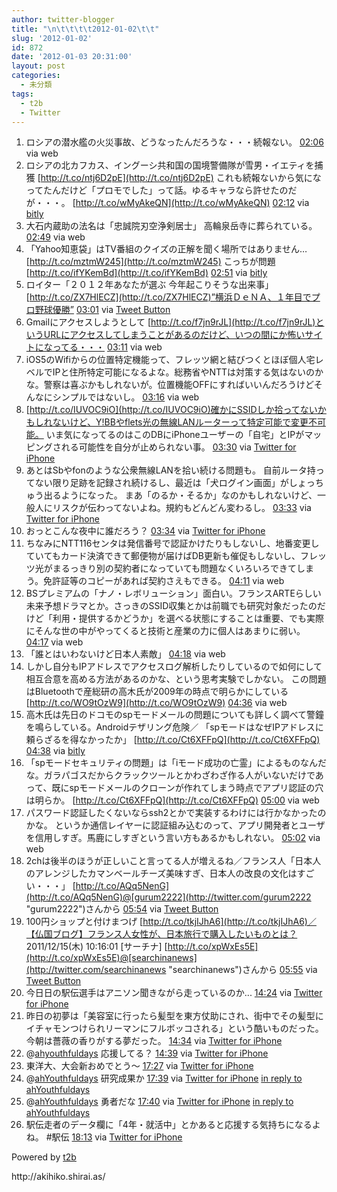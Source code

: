 ```yaml
---
author: twitter-blogger
title: "\n\t\t\t\t2012-01-02\t\t"
slug: '2012-01-02'
id: 872
date: '2012-01-03 20:31:00'
layout: post
categories:
  - 未分類
tags:
  - t2b
  - Twitter
---
```


<div xmlns:georss="http://www.georss.org/georss">

1.  <span><span>ロシアの潜水艦の火災事故、どうなったんだろうな・・・続報ない。</span> <span>[<span>02:06</span>](http://twitter.com/o_ob/status/153824609299476480) <span>via web</span></span></span>
2.  <span><span>ロシアの北カフカス、イングーシ共和国の国境警備隊が雪男・イエティを捕獲 [http://t.co/ntj6D2pE](http://t.co/ntj6D2pE) これも続報ないから気になってたんだけど「プロモでした」って話。ゆるキャラなら許せたのだが・・・。 [http://t.co/wMyAkeQN](http://t.co/wMyAkeQN)</span> <span>[<span>02:12</span>](http://twitter.com/o_ob/status/153826079042318337) <span>via [bitly](http://bit.ly)</span></span></span>
3.  <span><span>大石内蔵助の法名は「忠誠院刃空浄剣居士」 高輪泉岳寺に葬られている。</span> <span>[<span>02:49</span>](http://twitter.com/o_ob/status/153835375436115968) <span>via web</span></span></span>
4.  <span><span>「Yahoo知恵袋」はTV番組のクイズの正解を聞く場所ではありません… [http://t.co/mztmW245](http://t.co/mztmW245) こっちが問題 [http://t.co/ifYKemBd](http://t.co/ifYKemBd)</span> <span>[<span>02:51</span>](http://twitter.com/o_ob/status/153835789514584064) <span>via [bitly](http://bit.ly)</span></span></span>
5.  <span><span>ロイター「２０１２年あなたが選ぶ 今年起こりそうな出来事」 [http://t.co/ZX7HlECZ](http://t.co/ZX7HlECZ)”横浜ＤｅＮＡ、１年目でプロ野球優勝”</span> <span>[<span>03:01</span>](http://twitter.com/o_ob/status/153838213662908417) <span>via [Tweet Button](http://twitter.com/tweetbutton)</span></span></span>
6.  <span><span>Gmailにアクセスしようとして [http://t.co/f7jn9rJL](http://t.co/f7jn9rJL)というURLにアクセスしてしまうことがあるのだけど、いつの間にか怖いサイトになってる・・・</span> <span>[<span>03:11</span>](http://twitter.com/o_ob/status/153840803247169537) <span>via web</span></span></span>
7.  <span><span>iOS5のWifiからの位置特定機能って、フレッツ網と結びつくとほぼ個人宅レベルでIPと住所特定可能になるよな。総務省やNTTは対策する気はないのかな。警察は喜ぶかもしれないが。位置機能OFFにすればいいんだろうけどそんなにシンプルではないし。</span> <span>[<span>03:16</span>](http://twitter.com/o_ob/status/153842157038481410) <span>via web</span></span></span>
8.  <span><span>[http://t.co/IUVOC9iO](http://t.co/IUVOC9iO)確かにSSIDしか拾ってないかもしれないけど、Y!BBやflets光の無線LANルーターって特定可能で変更不可能。 いま気になってるのはこのDBにiPhoneユーザーの「自宅」とIPがマッピングされる可能性を自分が止められない事。</span> <span>[<span>03:30</span>](http://twitter.com/o_ob/status/153845634816933889) <span>via [Twitter for iPhone](http://twitter.com/#!/download/iphone)</span></span></span>
9.  <span><span>あとはSbやfonのような公衆無線LANを拾い続ける問題も。 自前ルータ持ってない限り足跡を記録され続けるし、最近は「犬ログイン画面」がしょっちゅう出るようになった。 まあ「のるか・そるか」なのかもしれないけど、一般人にリスクが伝わってないよね。規約もどんどん変わるし。</span> <span>[<span>03:33</span>](http://twitter.com/o_ob/status/153846400474546177) <span>via [Twitter for iPhone](http://twitter.com/#!/download/iphone)</span></span></span>
10.  <span><span>おっとこんな夜中に誰だろう？</span> <span>[<span>03:34</span>](http://twitter.com/o_ob/status/153846555135328256) <span>via [Twitter for iPhone](http://twitter.com/#!/download/iphone)</span></span></span>
11.  <span><span>ちなみにNTT116センタは発信番号で認証かけたりもしないし、地番変更していてもカード決済できて郵便物が届けばDB更新も催促もしないし、フレッツ光がまるっきり別の契約者になっていても問題なくいろいろできてしまう。免許証等のコピーがあれば契約さえもできる。</span> <span>[<span>04:11</span>](http://twitter.com/o_ob/status/153855883082858497) <span>via web</span></span></span>
12.  <span><span>BSプレミアムの「ナノ・レボリューション」面白い。フランスARTEらしい未来予想ドラマとか。さっきのSSID収集とかは前職でも研究対象だったのだけど「利用・提供するかどうか」を選べる状態にすることは重要、でも実際にそんな世の中がやってくると技術と産業の力に個人はあまりに弱い。</span> <span>[<span>04:17</span>](http://twitter.com/o_ob/status/153857416176472064) <span>via web</span></span></span>
13.  <span><span>「誰とはいわないけど日本人素敵」</span> <span>[<span>04:18</span>](http://twitter.com/o_ob/status/153857669537607680) <span>via web</span></span></span>
14.  <span><span>しかし自分もIPアドレスでアクセスログ解析したりしているので如何にして相互合意を高める方法があるのかな、という思考実験でしかない。 この問題はBluetoothで産総研の高木氏が2009年の時点で明らかにしている [http://t.co/WO9tOzW9](http://t.co/WO9tOzW9)</span> <span>[<span>04:36</span>](http://twitter.com/o_ob/status/153862287533424640) <span>via web</span></span></span>
15.  <span><span>高木氏は先日のドコモのspモードメールの問題についても詳しく調べて警鐘を鳴らしている。Androidテザリング危険／ 「spモードはなぜIPアドレスに頼らざるを得なかったか」 [http://t.co/Ct6XFFpQ](http://t.co/Ct6XFFpQ)</span> <span>[<span>04:38</span>](http://twitter.com/o_ob/status/153862772365594625) <span>via [bitly](http://bit.ly)</span></span></span>
16.  <span><span>「spモードセキュリティの問題」は「iモード成功の亡霊」によるものなんだな。ガラパゴスだからクラックツールとかわざわざ作る人がいないだけであって、既にspモードメールのクローンが作れてしまう時点でアプリ認証の穴は明らか。 [http://t.co/Ct6XFFpQ](http://t.co/Ct6XFFpQ)</span> <span>[<span>05:00</span>](http://twitter.com/o_ob/status/153868389213945857) <span>via web</span></span></span>
17.  <span><span>パスワード認証したくないならssh2とかで実装するわけには行かなかったのかな。 というか通信レイヤーに認証組み込むのって、アプリ開発者とユーザを信用しすぎ。馬鹿にしすぎという言い方もあるかもしれない。</span> <span>[<span>05:02</span>](http://twitter.com/o_ob/status/153868722841460737) <span>via web</span></span></span>
18.  <span><span>2chは後半のほうが正しいこと言ってる人が増えるね／フランス人「日本人のアレンジしたカマンベールチーズ美味すぎ、日本人の改良の文化はすごい・・・」 [http://t.co/AQq5NenG](http://t.co/AQq5NenG)@[gurum2222](http://twitter.com/gurum2222 "gurum2222")さんから</span> <span>[<span>05:54</span>](http://twitter.com/o_ob/status/153881783895724032) <span>via [Tweet Button](http://twitter.com/tweetbutton)</span></span></span>
19.  <span><span>100円ショップと付けまつげ [http://t.co/tkjIJhA6](http://t.co/tkjIJhA6)／【仏国ブログ】フランス人女性が、日本旅行で購入したいものとは？ 2011/12/15(木) 10:16:01 [サーチナ] [http://t.co/xpWxEs5E](http://t.co/xpWxEs5E)@[searchinanews](http://twitter.com/searchinanews "searchinanews")さんから</span> <span>[<span>05:55</span>](http://twitter.com/o_ob/status/153882198381035520) <span>via [Tweet Button](http://twitter.com/tweetbutton)</span></span></span>
20.  <span><span>今日日の駅伝選手はアニソン聞きながら走っているのか...</span> <span>[<span>14:24</span>](http://twitter.com/o_ob/status/154010091232837632) <span>via [Twitter for iPhone](http://twitter.com/#!/download/iphone)</span></span></span>
21.  <span><span>昨日の初夢は「美容室に行ったら髪型を東方仗助にされ、街中でその髪型にイチャモンつけられリーマンにフルボッコされる」という酷いものだった。今朝は薔薇の香りがする夢だった。</span> <span>[<span>14:34</span>](http://twitter.com/o_ob/status/154012756381671426) <span>via [Twitter for iPhone](http://twitter.com/#!/download/iphone)</span></span></span>
22.  <span><span>@[ahyouthfuldays](http://twitter.com/ahyouthfuldays "ahyouthfuldays") 応援してる？</span> <span>[<span>14:39</span>](http://twitter.com/o_ob/status/154013907193835522) <span>via [Twitter for iPhone](http://twitter.com/#!/download/iphone)</span></span></span>
23.  <span><span>東洋大、大会新おめでとう～</span> <span>[<span>17:27</span>](http://twitter.com/o_ob/status/154056252681490432) <span>via [Twitter for iPhone](http://twitter.com/#!/download/iphone)</span></span></span>
24.  <span><span>@[ahYouthfuldays](http://twitter.com/ahYouthfuldays "ahYouthfuldays") 研究成果か</span> <span>[<span>17:39</span>](http://twitter.com/o_ob/status/154059403618828288) <span>via [Twitter for iPhone](http://twitter.com/#!/download/iphone)</span> [in reply to ahYouthfuldays](http://twitter.com/ahYouthfuldays/status/153832958212587520)</span></span>
25.  <span><span>@[ahYouthfuldays](http://twitter.com/ahYouthfuldays "ahYouthfuldays") 勇者だな</span> <span>[<span>17:40</span>](http://twitter.com/o_ob/status/154059536519532544) <span>via [Twitter for iPhone](http://twitter.com/#!/download/iphone)</span> [in reply to ahYouthfuldays](http://twitter.com/ahYouthfuldays/status/154057755861319680)</span></span>
26.  <span><span>駅伝走者のデータ欄に「4年・就活中」とかあると応援する気持ちになるよね。 #駅伝</span> <span>[<span>18:13</span>](http://twitter.com/o_ob/status/154067919737851904) <span>via [Twitter for iPhone](http://twitter.com/#!/download/iphone)</span></span></span>

</div>

Powered by [t2b](http://t2b.utilz.jp/)

<div>http://akihiko.shirai.as/</div>